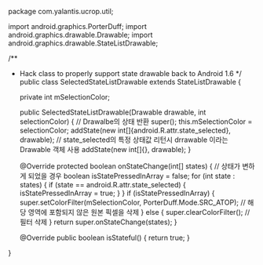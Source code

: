 package com.yalantis.ucrop.util;

import android.graphics.PorterDuff;
import android.graphics.drawable.Drawable;
import android.graphics.drawable.StateListDrawable;

/**
 * Hack class to properly support state drawable back to Android 1.6
 */
public class SelectedStateListDrawable extends StateListDrawable {

    private int mSelectionColor;

    public SelectedStateListDrawable(Drawable drawable, int selectionColor) {   // Drawalbe의 상태 반환
        super();
        this.mSelectionColor = selectionColor;
        addState(new int[]{android.R.attr.state_selected}, drawable);   // state_selected의 특정 상태값 리턴시 drrawable 이라는 Drawable 객체 사용
        addState(new int[]{}, drawable);
    }

    @Override
    protected boolean onStateChange(int[] states) { // 상태가 변하게 되었을 경우
        boolean isStatePressedInArray = false;
        for (int state : states) {
            if (state == android.R.attr.state_selected) {
                isStatePressedInArray = true;
            }
        }
        if (isStatePressedInArray) {
            super.setColorFilter(mSelectionColor, PorterDuff.Mode.SRC_ATOP);    // 해당 영역에 포함되지 않은 원본 픽셀을 삭제
        } else {
            super.clearColorFilter();   // 필터 삭제
        }
        return super.onStateChange(states);
    }

    @Override
    public boolean isStateful() {
        return true;
    }

}
